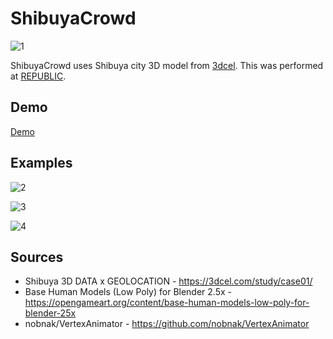ShibuyaCrowd
=====================

![1](https://raw.githubusercontent.com/mattatz/ShibuyaCrowd/master/captures/ShibuyaCrowd_1.gif)

ShibuyaCrowd uses Shibuya city 3D model from [3dcel](https://3dcel.com/study/case01/).
This was performed at [REPUBLIC](http://www.womb.co.jp/event/2017/06/24/republic/).

## Demo

[Demo](http://shibuyacrowd.mattatz.org)

## Examples

![2](https://raw.githubusercontent.com/mattatz/ShibuyaCrowd/master/captures/ShibuyaCrowd_2.gif)

![3](https://raw.githubusercontent.com/mattatz/ShibuyaCrowd/master/captures/ShibuyaCrowd_3.gif)

![4](https://raw.githubusercontent.com/mattatz/ShibuyaCrowd/master/captures/ShibuyaCrowd_4.gif)

## Sources

- Shibuya 3D DATA x GEOLOCATION - https://3dcel.com/study/case01/
- Base Human Models (Low Poly) for Blender 2.5x - https://opengameart.org/content/base-human-models-low-poly-for-blender-25x
- nobnak/VertexAnimator - https://github.com/nobnak/VertexAnimator 


